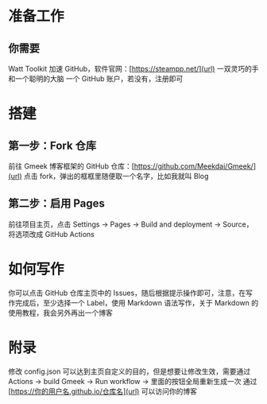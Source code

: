 # 准备工作
## 你需要
Watt Toolkit 加速 GitHub，软件官网：[https://steampp.net/](url)
一双灵巧的手和一个聪明的大脑
一个 GitHub 账户，若没有，注册即可
# 搭建
## 第一步：Fork 仓库
前往 Gmeek 博客框架的 GitHub 仓库：[https://github.com/Meekdai/Gmeek/](url)
点击 fork，弹出的框框里随便取一个名字，比如我就叫 Blog
## 第二步：启用 Pages
前往项目主页，点击 Settings -> Pages -> Build and deployment -> Source，将选项改成 GitHub Actions
# 如何写作
你可以点击 GitHub 仓库主页中的 Issues，随后根据提示操作即可，注意，在写作完成后，至少选择一个 Label，使用 Markdown 语法写作，关于 Markdown 的使用教程，我会另外再出一个博客
# 附录
修改 config.json 可以达到主页自定义的目的，但是想要让修改生效，需要通过Actions -> build Gmeek -> Run workflow -> 里面的按钮全局重新生成一次
通过 [https://你的用户名.github.io/仓库名](url) 可以访问你的博客